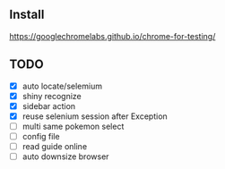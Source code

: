 ## Install

https://googlechromelabs.github.io/chrome-for-testing/

## TODO
- [x] auto locate/selemium
- [x] shiny recognize
- [x] sidebar action
- [x] reuse selenium session after Exception
- [ ] multi same pokemon select
- [ ] config file
- [ ] read guide online
- [ ] auto downsize browser
